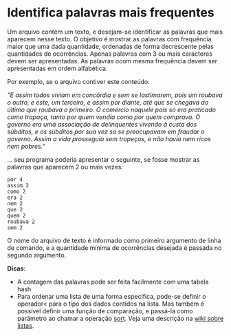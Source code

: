 # Identifica palavras mais frequentes

Um arquivo contém um texto, e desejam-se identificar as palavras que mais aparecem nesse texto. O objetivo é mostrar as palavras com frequência maior que uma dada quantidade, ordenadas de forma decrescente pelas quantidades de ocorrências. Apenas palavras com 3 ou mais caracteres devem ser apresentadas. As palavras ocom mesma frequência devem ser apresentadas em ordem alfabética.

Por exemplo, se o arquivo contiver este conteúdo:
 
_"E assim todos viviam em concórdia e sem se lastimarem, pois um roubava o outro, e este, um terceiro, e assim por diante, até que se chegava ao último que roubava o primeiro. O comércio naquele país só era praticado como trapaça, tanto por quem vendia como por quem comprava. O governo era uma associação de delinquentes vivendo à custa dos súbditos, e os súbditos por sua vez só se preocupavam em fraudar o governo. Assim a vida prosseguia sem tropeços, e não havia nem ricos nem pobres."_

... seu programa poderia apresentar o seguinte, se fosse mostrar as palavras que aparecem 2 ou mais vezes:

```
por 4
assim 2
como 2
era 2
nem 2
que 2
quem 2
roubava 2
sem 2
```

O nome do arquivo de texto é informado como primeiro argumento de linha de comando, e a quantidade mínima de ocorrências desejada é passada no segundo argumento.

**Dicas**:
* A contagem das palavras pode ser feita facilmente com uma tabela hash
* Para ordenar uma lista de uma forma específica, pode-se definir o operador< para o tipo dos dados contidos na lista. Mas também é possível definir uma função de comparação, e passá-la como parâmetro ao chamar a operação [sort](http://www.cplusplus.com/reference/list/list/sort/). Veja uma descrição na [wiki sobre listas](https://wiki.sj.ifsc.edu.br/index.php/PRG29003:_Introdu%C3%A7%C3%A3o_a_Listas#Ordenamento_de_uma_lista_com_valores_de_um_tipo_definido_pelo_programador).